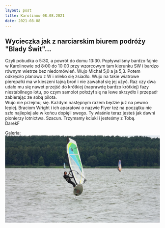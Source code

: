 ```yaml
---
layout: post
title: Karolinów 08.08.2021
date: 2021-08-08
---
```


## Wycieczka jak z narciarskim biurem podróży "Blady Świt"...  

Czyli pobudka o 5:30, a powrót do domu 13:30. Popływaliśmy bardzo fajnie w Karolinowie
od 8:00 do 10:00 przy wzorcowym tam kierunku SW i bardzo równym wietrze bez niedomówień.
Wujo Michał 5,0 a ja 5,3. Potem odkręciło planowo z W i mleko się zsiadło. Wujo na takie
wiatrowe pierepałki ma w kieszeni tajną broń i nie zawahał się jej użyć. Raz czy dwa udało
mu się nawet przejść do krótkiej (naprawdę bardzo krótkiej) fazy niestabilnego lotu,
po czym samolot położył się na lewe skrzydło i przepadł zabierając ze sobą pilota.  
Wujo nie przejmuj się. Każdym następnym razem będzie już na pewno lepiej.
Braciom Wright i ich aparatowi o nazwie Flyer też na początku nie szło najlepiej
ale w końcu dopięli swego. Ty właśnie teraz jesteś jak dawni pionierzy lotnictwa.
Szacun. Trzymamy kciuki i jesteśmy z Tobą.  
DarekF

Galeria:  
[![Galeria:](https://raw.githubusercontent.com/naspocie/blog/master/images/2021-08-08-Karolinow/DSCN1830.jpg)](https://photos.google.com/share/AF1QipPDPjdMmU-T0dVapgu-RNjv74NAiOCiY917r0JMfBoyLQoEwZ19redlnSM0ZfO6kA?key=TzM3SDFkUEY5V29nZ05vSFlsZ1MzX2Uwa2I4LWln)  
